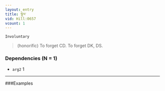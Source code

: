 ```yaml
---
layout: entry
title: སྙེལ་
vid: Hill:0657
vcount: 1
---
```

`Involuntary` 
> (honorific) To forget CD\.
To forget DK, DS\.

### Dependencies (N = 1)
* `arg2` 1

---

###Examples




